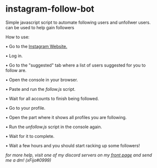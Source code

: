 # instagram-follow-bot
Simple javascript script to automate following users and unfollwer users. can be used to help gain followers


How to use:

• Go to the [Instagram Website.](https://instagram.com/)

• Log in.

• Go to the "suggested" tab where a list of users suggested for you to follow are.

• Open the console in your browser.

• Paste and run the *follow.js* script.

• Wait for all accounts to finish being followed.

• Go to your profile.

• Open the part where it shows all profiles you are following.

• Run the *unfollow.js* script in the console again.

• Wait for it to complete.

• Wait a few hours and you should start racking up some followers!


*for more help, visit one of my discord servers on my [front page](https://github.com/xFijo) and send me a dm! (xFijo#0999)*
